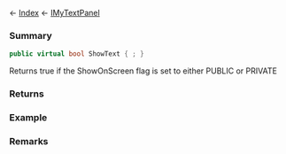 ← [Index](Api-Index) ← [IMyTextPanel](Sandbox.ModAPI.Ingame.IMyTextPanel)

### Summary

```csharp
public virtual bool ShowText { ; }
```

Returns true if the ShowOnScreen flag is set to either PUBLIC or PRIVATE

### Returns

### Example

### Remarks

